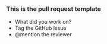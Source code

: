 ### This is the pull request template

- What did you work on?
- Tag the GitHub Issue
- @mention the reviewer 